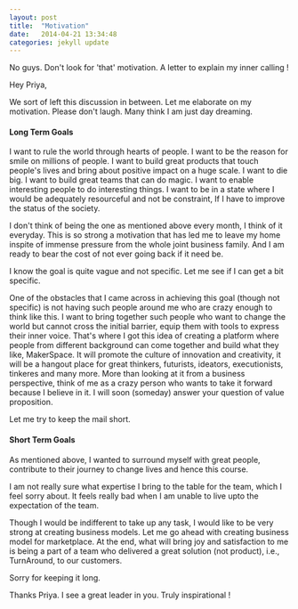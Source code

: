 ```yaml
---
layout: post
title:  "Motivation"
date:   2014-04-21 13:34:48
categories: jekyll update
---
```

No guys. Don't look for 'that' motivation. A letter to explain my inner calling !


Hey Priya,

We sort of left this discussion in between. Let me elaborate on my motivation. Please don't laugh. Many think I am just day dreaming.

<h4>Long Term Goals</h4>
I want to rule the world through hearts of people. I want to be the reason for smile on millions of people. I want to build great products that touch people's lives and bring about positive impact on a huge scale. I want to die big. I want to build great teams that can do magic. I want to enable interesting people to do interesting things. I want to be in a state where I would be adequately resourceful and not be constraint, If I have to improve the status of the society.

I don't think of being the one as mentioned above every month, I think of it everyday. This is so strong a motivation that has led me to leave my home inspite of immense pressure from the whole joint business family. And I am ready to bear the cost of not ever going back if it need be.

I know the goal is quite vague and not specific. Let me see if I can get a bit specific.

One of the obstacles that I came across in achieving this goal (though not specific) is not having such people around me who are crazy enough to think like this. I want to bring together such people who want to change the world but cannot cross the initial barrier, equip them with tools to express their inner voice. That's where I got this idea of creating a platform where people from different background can come together and build what they like, MakerSpace. It will promote the culture of innovation and creativity, it will be a hangout place for great thinkers, futurists, ideators, executionists, tinkeres and many more. More than looking at it from a business perspective, think of me as a crazy person who wants to take it forward because I believe in it. I will soon (someday) answer your question of value proposition.

Let me try to keep the mail short.

<h4>Short Term Goals</h4>
As mentioned above, I wanted to surround myself with great people, contribute to their journey to change lives and hence this course. 

I am not really sure what expertise I bring to the table for the team, which I feel sorry about. It feels really bad when I am unable to live upto the expectation of the team.

Though I would be indifferent to take up any task, I would like to be very strong at creating business models. Let me go ahead with creating business model for marketplace. At the end, what will bring joy and satisfaction to me is being a part of a team who delivered a great solution (not product), i.e., TurnAround, to our customers.

Sorry for keeping it long.

Thanks Priya. I see a great leader in you. Truly inspirational !

[jekyll]:      http://jekyllrb.com
[jekyll-gh]:   https://github.com/jekyll/jekyll
[jekyll-help]: https://github.com/jekyll/jekyll-help
